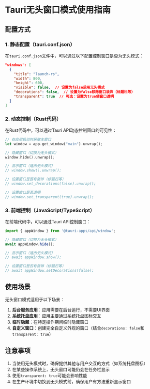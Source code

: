 # Tauri无头窗口模式使用指南

## 配置方式

### 1. 静态配置（tauri.conf.json）

在`tauri.conf.json`文件中，可以通过以下配置控制窗口是否为无头模式：

```json
"windows": [
  {
    "title": "launch-rs",
    "width": 800,
    "height": 600,
    "visible": false,  // 设置为false启用无头模式
    "decorations": false,  // 设置为false移除窗口装饰（标题栏等）
    "transparent": true  // 可选：设置为true使窗口透明
  }
]
```

### 2. 动态控制（Rust代码）

在Rust代码中，可以通过Tauri API动态控制窗口的可见性：

```rust
// 在应用启动时获取主窗口
let window = app.get_window("main").unwrap();

// 隐藏窗口（切换为无头模式）
window.hide().unwrap();

// 显示窗口（退出无头模式）
// window.show().unwrap();

// 设置窗口是否有装饰（标题栏等）
// window.set_decorations(false).unwrap();

// 设置窗口是否透明
// window.set_transparent(true).unwrap();
```

### 3. 前端控制（JavaScript/TypeScript）

在前端代码中，可以通过Tauri API控制窗口：

```typescript
import { appWindow } from '@tauri-apps/api/window';

// 隐藏窗口（切换为无头模式）
await appWindow.hide();

// 显示窗口（退出无头模式）
// await appWindow.show();

// 设置窗口是否有装饰（标题栏等）
// await appWindow.setDecorations(false);
```

## 使用场景

无头窗口模式适用于以下场景：

1. **后台服务应用**：应用需要在后台运行，不需要UI界面
2. **系统托盘应用**：应用主要通过系统托盘图标交互
3. **临时隐藏**：在特定操作期间临时隐藏窗口
4. **自定义窗口**：创建完全自定义外观的窗口（结合`decorations: false`和`transparent: true`）

## 注意事项

1. 当使用无头模式时，确保提供其他与用户交互的方式（如系统托盘图标）
2. 在某些操作系统上，无头窗口可能仍会在任务栏显示
3. 使用`transparent: true`可能会影响性能
4. 在生产环境中切换到无头模式前，确保用户有方法重新显示窗口